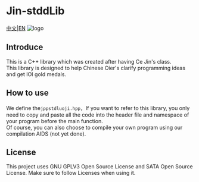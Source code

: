 # Jin-stddLib
[中文](https://github.com/j-kaifazu/J-stdLib/blob/master/README.md)|[EN](https://github.com/j-kaifazu/J-stdLib/blob/master/README-EN.md)
![logo](https://github.com/j-kaifazu/J-stdLib/blob/master/Snipaste_2019-10-05_14-59-18.png)
## Introduce  
This is a C++ library which was created after having Ce Jin's class.  
This library is designed to help Chinese Oier's clarify programming ideas and get IOI gold medals.
## How to use  
We define the```jppstdluoji.hpp```，If you want to refer to this library, 
you only need to copy and paste all the code into the header file 
and namespace of your program before the main function.  
Of course, you can also choose to compile your own program using our compilation AIDS (not yet done).  
## License  
This project uses 
GNU GPLV3 Open Source License and SATA Open Source License. Make sure to follow Licenses when using it.

